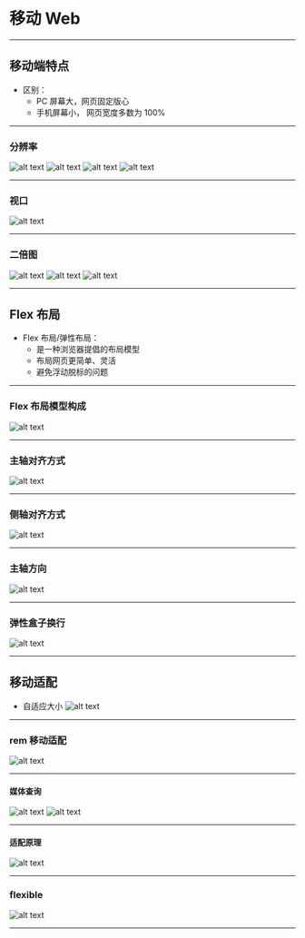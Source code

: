 # 移动 Web

---

## 移动端特点

- 区别：
  - PC 屏幕大，网页固定版心
  - 手机屏幕小， 网页宽度多数为 100%

---

### 分辨率

![alt text](./image/web1.png)
![alt text](./image/web2.png)
![alt text](./image/web3.png)
![alt text](./image/web4.png)

---

### 视口

![alt text](./image/web5.png)

---

### 二倍图

![alt text](./image/web6.png)
![alt text](./image/web7.png)
![alt text](./image/web8.png)

---

## Flex 布局

- Flex 布局/弹性布局：
  - 是一种浏览器提倡的布局模型
  - 布局网页更简单、灵活
  - 避免浮动脱标的问题

---

### Flex 布局模型构成

![alt text](./image/web9.png)

---

### 主轴对齐方式

![alt text](./image/web10.png)

---

### 侧轴对齐方式

![alt text](./image/web11.png)

---

### 主轴方向

![alt text](./image/web12.png)

---

### 弹性盒子换行

![alt text](./image/web13.png)

---

## 移动适配

- 自适应大小
  ![alt text](./image/web14.png)

---

### rem 移动适配

![alt text](./image/web15.png)

---

#### 媒体查询

![alt text](./image/web16.png)
![alt text](./image/web17.png)

---

#### 适配原理

![alt text](./image/web18.png)

---

### flexible

![alt text](./image/web19.png)

---
